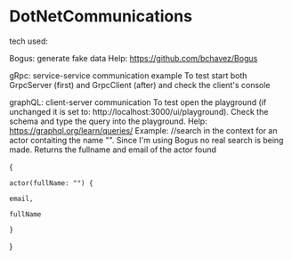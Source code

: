 # DotNetCommunications

tech used:

Bogus: generate fake data
Help: https://github.com/bchavez/Bogus

gRpc: service-service communication example
To test start both GrpcServer (first) and GrpcClient (after) and check the client's console 

graphQL: client-server communication 
To test open the playground (if unchanged it is set to: http://localhost:3000/ui/playground). Check the schema and type the query into the playground.
Help: https://graphql.org/learn/queries/
Example:
//search in the context for an actor contaiting the name "". Since I'm using Bogus no real search is being made. Returns the fullname and email of the actor found

{

    actor(fullName: "") {
  
    email,
    
    fullName
    
    }
  
}


